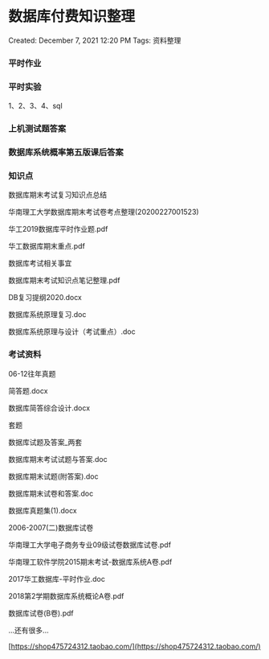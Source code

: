 # 数据库付费知识整理

Created: December 7, 2021 12:20 PM
Tags: 资料整理

### 平时作业

### 平时实验

1、2、3、4、sql

### 上机测试题答案

### 数据库系统概率第五版课后答案

### 知识点

数据库期末考试复习知识点总结

华南理工大学数据库期末考试卷考点整理(20200227001523)

华工2019数据库平时作业题.pdf

华工数据库期末重点.pdf

数据库考试相关事宜

数据库期末考试知识点笔记整理.pdf

DB复习提纲2020.docx

数据库系统原理复习.doc

数据库系统原理与设计（考试重点）.doc

### 考试资料

06-12往年真题

简答题.docx

数据库简答综合设计.docx

套题

数据库试题及答案_两套

数据库期末考试试题与答案.doc

数据库期末试题(附答案).doc

数据库期末试卷和答案.doc

数据库真题集(1).docx

2006-2007(二)数据库试卷

华南理工大学电子商务专业09级试卷数据库试卷.pdf

华南理工软件学院2015期末考试-数据库系统A卷.pdf

2017华工数据库-平时作业.doc

2018第2学期数据库系统概论A卷.pdf

数据库试卷(B卷).pdf

...还有很多...

[https://shop475724312.taobao.com/](https://shop475724312.taobao.com/)